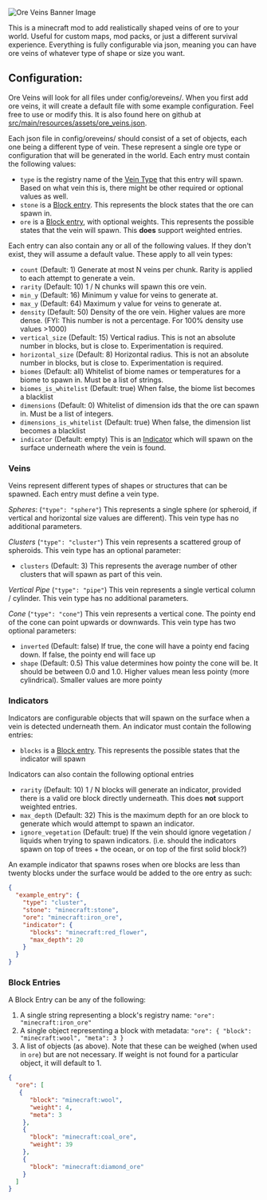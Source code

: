 ![Ore Veins Banner Image](https://github.com/alcatrazEscapee/ore-veins/blob/master/img/banner.png?raw=true)

This is a minecraft mod to add realistically shaped veins of ore to your world. Useful for custom maps, mod packs, or just a different survival experience. Everything is fully configurable via json, meaning you can have ore veins of whatever type of shape or size you want.

## Configuration:

Ore Veins will look for all files under config/oreveins/. When you first add ore veins, it will create a default file with some example configuration. Feel free to use or modify this. It is also found here on github at [src/main/resources/assets/ore_veins.json](https://github.com/alcatrazEscapee/ore-veins/blob/master/src/main/resources/assets/ore_veins.json).

Each json file in config/oreveins/ should consist of a set of objects, each one being a different type of vein. These represent a single ore type or configuration that will be generated in the world. Each entry must contain the following values:

* `type` is the registry name of the [Vein Type](#veins) that this entry will spawn. Based on what vein this is, there might be other required or optional values as well.
* `stone` is a [Block entry](#block-entries). This represents the block states that the ore can spawn in.
* `ore` is a [Block entry](#block-entries), with optional weights. This represents the possible states that the vein will spawn. This **does** support weighted entries.

Each entry can also contain any or all of the following values. If they don't exist, they will assume a default value. These apply to all vein types:

* `count` (Default: 1) Generate at most N veins per chunk. Rarity is applied to each attempt to generate a vein.
* `rarity` (Default: 10) 1 / N chunks will spawn this ore vein.
* `min_y` (Default: 16) Minimum y value for veins to generate at.
* `max_y` (Default: 64) Maximum y value for veins to generate at.
* `density` (Default: 50) Density of the ore vein. Higher values are more dense. (FYI: This number is not a percentage. For 100% density use values >1000)
* `vertical_size` (Default: 15) Vertical radius. This is not an absolute number in blocks, but is close to. Experimentation is required.
* `horizontal_size` (Default: 8) Horizontal radius. This is not an absolute number in blocks, but is close to. Experimentation is required.
* `biomes` (Default: all) Whitelist of biome names or temperatures for a biome to spawn in. Must be a list of strings.
* `biomes_is_whitelist` (Default: true) When false, the biome list becomes a blacklist
* `dimensions` (Default: 0) Whitelist of dimension ids that the ore can spawn in. Must be a list of integers.
* `dimensions_is_whitelist` (Default: true) When false, the dimension list becomes a blacklist
* `indicator` (Default: empty) This is an [Indicator](#indicators) which will spawn on the surface underneath where the vein is found.

### Veins

Veins represent different types of shapes or structures that can be spawned. Each entry must define a vein type.

*Spheres*: (`"type": "sphere"`)
This represents a single sphere (or spheroid, if vertical and horizontal size values are different). This vein type has no additional parameters.

*Clusters* (`"type": "cluster"`)
This vein represents a scattered group of spheroids.  This vein type has an optional parameter:
* `clusters` (Default: 3) This represents the average number of other clusters that will spawn as part of this vein.

*Vertical Pipe* (`"type": "pipe"`)
This vein represents a single vertical column / cylinder. This vein type has no additional parameters.

*Cone* (`"type": "cone"`)
This vein represents a vertical cone. The pointy end of the cone can point upwards or downwards. This vein type has two optional parameters:
* `inverted` (Default: false) If true, the cone will have a pointy end facing down. If false, the pointy end will face up
* `shape` (Default: 0.5) This value determines how pointy the cone will be. It should be between 0.0 and 1.0. Higher values mean less pointy (more cylindrical). Smaller values are more pointy

### Indicators

Indicators are configurable objects that will spawn on the surface when a vein is detected underneath them. An indicator must contain the following entries:

* `blocks` is a [Block entry](#block-entries). This represents the possible states that the indicator will spawn

Indicators can also contain the following optional entries

* `rarity` (Default: 10) 1 / N blocks will generate an indicator, provided there is a valid ore block directly underneath. This does **not** support weighted entries.
* `max_depth` (Default: 32) This is the maximum depth for an ore block to generate which would attempt to spawn an indicator.
* `ignore_vegetation` (Default: true) If the vein should ignore vegetation / liquids when trying to spawn indicators. (i.e. should the indicators spawn on top of trees + the ocean, or on top of the first solid block?)

An example indicator that spawns roses when ore blocks are less than twenty blocks under the surface would be added to the ore entry as such:

```json
{
  "example_entry": {
    "type": "cluster",
    "stone": "minecraft:stone",
    "ore": "minecraft:iron_ore",
    "indicator": {
      "blocks": "minecraft:red_flower",
      "max_depth": 20
    }
  }
}
```

### Block Entries

A Block Entry can be any of the following:

1. A single string representing a block's registry name: `"ore": "minecraft:iron_ore"`
2. A single object representing a block with metadata: `"ore": { "block": "minecraft:wool", "meta": 3 }`
3. A list of objects (as above). Note that these can be weighed (when used in `ore`) but are not necessary. If weight is not found for a particular object, it will default to 1.
```json
{
  "ore": [
   {
      "block": "minecraft:wool",
      "weight": 4,
      "meta": 3
    },
    {
      "block": "minecraft:coal_ore",
      "weight": 39
    },
    {
      "block": "minecraft:diamond_ore"
    }
  ]
}
```
